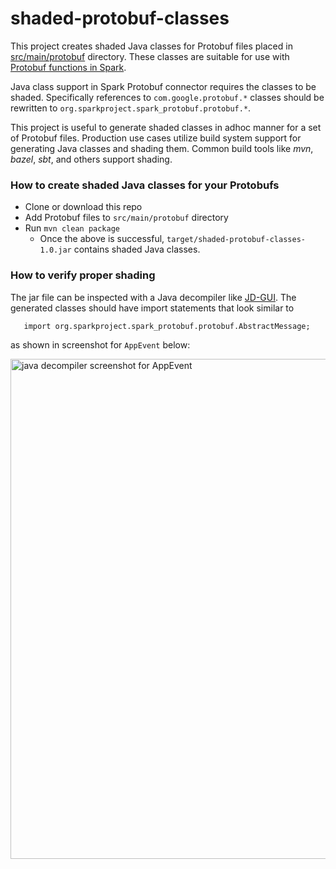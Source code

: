 # shaded-protobuf-classes

This project creates shaded Java classes for Protobuf files placed in
[src/main/protobuf](src/main/protobuf) directory. These classes are suitable for use with
[Protobuf functions in Spark](https://github.com/apache/spark/blob/master/python/pyspark/sql/protobuf/functions.py).

Java class support in Spark Protobuf connector requires the classes to be shaded.
Specifically references to `com.google.protobuf.*` classes should be rewritten to
`org.sparkproject.spark_protobuf.protobuf.*`.

This project is useful to generate shaded classes in adhoc manner for a set of Protobuf files.
Production use cases utilize build system support for generating Java classes and shading them.
Common build tools like _mvn_, _bazel_, _sbt_, and others support shading.

### How to create shaded Java classes for your Protobufs

  * Clone or download this repo
  * Add Protobuf files to `src/main/protobuf` directory
  * Run `mvn clean package`
    * Once the above is successful, `target/shaded-protobuf-classes-1.0.jar` contains shaded Java classes.
  
### How to verify proper shading

The jar file can be inspected with a Java decompiler like [JD-GUI](http://java-decompiler.github.io/).
The generated classes should have import statements that look similar to
```
   import org.sparkproject.spark_protobuf.protobuf.AbstractMessage;
```
as shown in screenshot for `AppEvent` below:

<img width="800" alt="java decompiler screenshot for AppEvent" src="https://user-images.githubusercontent.com/502522/218614201-a8ee7cfe-a7f1-4444-a7b9-1a8925feaac9.png">
